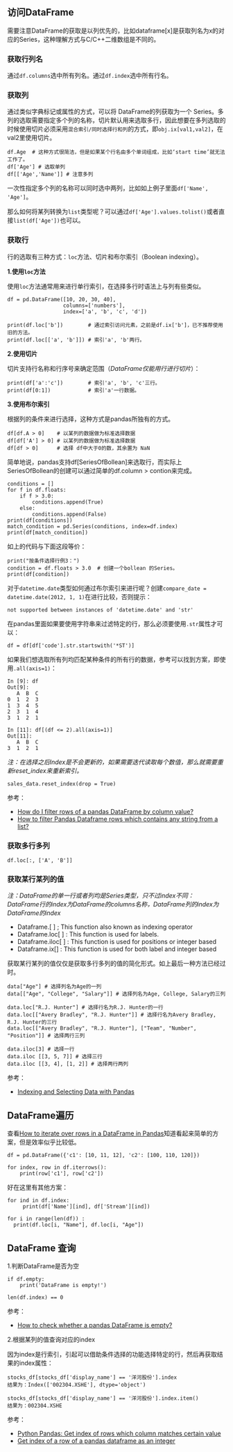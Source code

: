 ## 访问DataFrame

需要注意DataFrame的获取是以列优先的，比如dataframe[x]是获取列名为x的对应的Series，这种理解方式与C/C++二维数组是不同的。

### 获取行列名

通过`df.columns`选中所有列名。通过`df.index`选中所有行名。


### 获取列

通过类似字典标记或属性的方式，可以将 DataFrame的列获取为一个 Series。多列的选取需要指定多个列的名称，切片默认用来选取多行，因此想要在多列选取的时候使用切片必须采用`混合索引/同时选择行和列`的方式，即`obj.ix[val1,val2]`，在val2里使用切片。

```
df.Age  # 这种方式很简洁，但是如果某个行名由多个单词组成，比如‘start time’就无法工作了。
df['Age'] # 选取单列
df[['Age','Name']] # 注意多列
```

一次性指定多个列的名称可以同时选中两列，比如如上例子里面`df['Name', 'Age']`。

那么如何将某列转换为`list`类型呢？可以通过`df['Age'].values.tolist()`或者直接`list(df['Age'])`也可以。

### 获取行

行的选取有三种方式：`loc`方法、切片和布尔索引（Boolean indexing）。

**1.使用`loc`方法**

使用`loc`方法通常用来进行单行索引，在选择多行时语法上与列有些类似。

```
df = pd.DataFrame([10, 20, 30, 40],
                  columns=['numbers'],
                  index=['a', 'b', 'c', 'd'])

print(df.loc['b'])        # 通过索引访问元素，之前是df.ix['b']，已不推荐使用旧的方法。
print(df.loc[['a', 'b']]) # 索引'a', 'b'两行。
```

**2.使用切片**

切片支持行名称和行序号来确定范围（*DataFrame仅能用行进行切片*）：

```
print(df['a':'c'])        # 索引'a', 'b', 'c'三行。
print(df[0:1])            # 索引'a'一行数据。
```

**3.使用布尔索引**

根据列的条件来进行选择，这种方式是pandas所独有的方式。

```
df[df.A > 0]    # 以某列的数据做为标准选择数据
df[df['A'] > 0] # 以某列的数据做为标准选择数据
df[df > 0]      # 选择 df中大于0的数，其余置为 NaN
```

简单地说，pandas支持df[SeriesOfBollean]来选取行，而实际上SeriesOfBollean的创建可以通过简单的df.column > contion来完成。

```
conditions = []
for f in df.floats:
    if f > 3.0:
        conditions.append(True)
    else:
        conditions.append(False)
print(df[conditions])
match_condition = pd.Series(conditions, index=df.index)
print(df[match_condition])
```

如上的代码与下面这段等价：

```
print("按条件选择行例3：")
condition = df.floats > 3.0  # 创建一个bollean 的Series。
print(df[condition])
```

对于`datetime.date`类型如何通过布尔索引来进行呢？创建`compare_date = datetime.date(2012, 1, 1)`在进行比较，否则提示：

```
not supported between instances of 'datetime.date' and 'str'
```

在pandas里面如果要使用字符串来过滤特定的行，那么必须要使用`.str`属性才可以：

```
df = df[df['code'].str.startswith('*ST')]
```

如果我们想选取所有列均匹配某种条件的所有行的数据，参考[](https://stackoverflow.com/questions/32731498/how-to-select-cells-greater-than-a-value-in-a-multi-index-pandas-dataframe)可以找到方案，即使用`.all(axis=1)`：

```
In [9]: df
Out[9]:
   A  B  C
0  1  2  3
1  3  4  5
2  3  1  4
3  1  2  1

In [11]: df[(df <= 2).all(axis=1)]
Out[11]:
   A  B  C
3  1  2  1
```

*注：在选择之后Index是不会更新的，如果需要迭代读取每个数值，那么就需要重新reset_index来重新索引。*

```
sales_data.reset_index(drop = True)
```

参考：

- [How do I filter rows of a pandas DataFrame by column value?](https://www.youtube.com/watch?v=2AFGPdNn4FM)
- [How to filter Pandas Dataframe rows which contains any string from a list?](https://stackoverflow.com/questions/55941100/how-to-filter-pandas-dataframe-rows-which-contains-any-string-from-a-list)


### 获取多行多列

```
df.loc[:, ['A', 'B']]
```

### 获取某行某列的值

*注：DataFrame的单一行或者列均是Series类型，只不过index不同：DataFrame行的index为DataFrame的columns名称，DataFrame列的index为DataFrame的index*

- Dataframe.[ ] ; This function also known as indexing operator
- Dataframe.loc[ ] : This function is used for labels.
- Dataframe.iloc[ ] : This function is used for positions or integer based
- Dataframe.ix[] : This function is used for both label and integer based

获取某行某列的值仅仅是获取多行多列的值的简化形式。如上最后一种方法已经过时。

```
data["Age"] # 选择列名为Age的一列
data[["Age", "College", "Salary"]] # 选择列名为Age, College, Salary的三列

data.loc["R.J. Hunter"] # 选择行名为R.J. Hunter的一行
data.loc[["Avery Bradley", "R.J. Hunter"]] # 选择行名为Avery Bradley, R.J. Hunter的三行
data.loc[["Avery Bradley", "R.J. Hunter"], ["Team", "Number", "Position"]] # 选择两行三列

data.iloc[3] # 选择一行
data.iloc [[3, 5, 7]] # 选择三行
data.iloc [[3, 4], [1, 2]] # 选择两行两列
```

参考：

- [Indexing and Selecting Data with Pandas](https://www.geeksforgeeks.org/indexing-and-selecting-data-with-pandas/)

## DataFrame遍历

查看[How to iterate over rows in a DataFrame in Pandas](https://stackoverflow.com/questions/16476924/how-to-iterate-over-rows-in-a-dataframe-in-pandas)知道看起来简单的方案，但是效率似乎比较低。

```
df = pd.DataFrame({'c1': [10, 11, 12], 'c2': [100, 110, 120]})

for index, row in df.iterrows():
    print(row['c1'], row['c2'])
```

好在[](https://www.geeksforgeeks.org/different-ways-to-iterate-over-rows-in-pandas-dataframe/)这里有其他方案：

```
for ind in df.index:
     print(df['Name'][ind], df['Stream'][ind])

for i in range(len(df)) :
  print(df.loc[i, "Name"], df.loc[i, "Age"])
```

## DataFrame 查询

1.判断DataFrame是否为空

```
if df.empty:
    print('DataFrame is empty!')

len(df.index) == 0    
```

参考：

- [How to check whether a pandas DataFrame is empty?](https://stackoverflow.com/questions/19828822/how-to-check-whether-a-pandas-dataframe-is-empty)

2.根据某列的值查询对应的index

因为index是行索引，引起可以借助条件选择的功能选择特定的行，然后再获取结果的index属性：

```
stocks_df[stocks_df['display_name'] == '洋河股份'].index
结果为：Index(['002304.XSHE'], dtype='object')

stocks_df[stocks_df['display_name'] == '洋河股份'].index.item()
结果为：002304.XSHE
```

参考：

- [Python Pandas: Get index of rows which column matches certain value](https://stackoverflow.com/questions/21800169/python-pandas-get-index-of-rows-which-column-matches-certain-value)
- [Get index of a row of a pandas dataframe as an integer](https://stackoverflow.com/questions/41217310/get-index-of-a-row-of-a-pandas-dataframe-as-an-integer/41217335)
